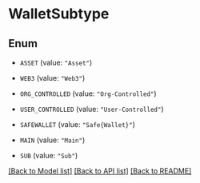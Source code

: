 # WalletSubtype

## Enum


* `ASSET` (value: `"Asset"`)

* `WEB3` (value: `"Web3"`)

* `ORG_CONTROLLED` (value: `"Org-Controlled"`)

* `USER_CONTROLLED` (value: `"User-Controlled"`)

* `SAFEWALLET` (value: `"Safe{Wallet}"`)

* `MAIN` (value: `"Main"`)

* `SUB` (value: `"Sub"`)


[[Back to Model list]](../README.md#documentation-for-models) [[Back to API list]](../README.md#documentation-for-api-endpoints) [[Back to README]](../README.md)


